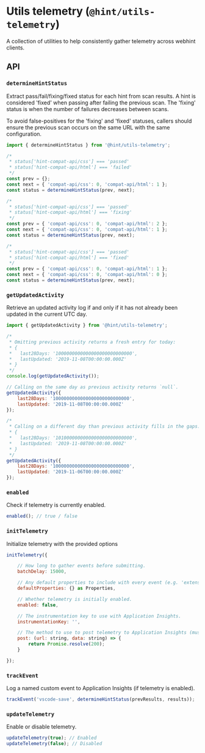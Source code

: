 # Utils telemetry (`@hint/utils-telemetry`)

A collection of utilities to help consistently gather telemetry across
webhint clients.

## API

### `determineHintStatus`

Extract pass/fail/fixing/fixed status for each hint from scan results.
A hint is considered 'fixed' when passing after failing the previous scan.
The 'fixing' status is when the number of failures decreases between scans.

To avoid false-positives for the 'fixing' and 'fixed' statuses, callers
should ensure the previous scan occurs on the same URL with the same
configuration.

```js
import { determineHintStatus } from '@hint/utils-telemetry';

/*
 * status['hint-compat-api/css'] === 'passed'
 * status['hint-compat-api/html'] === 'failed'
 */
const prev = {};
const next = { 'compat-api/css': 0, 'compat-api/html': 1 };
const status = determineHintStatus(prev, next);

/*
 * status['hint-compat-api/css'] === 'passed'
 * status['hint-compat-api/html'] === 'fixing'
 */
const prev = { 'compat-api/css': 0, 'compat-api/html': 2 };
const next = { 'compat-api/css': 0, 'compat-api/html': 1 };
const status = determineHintStatus(prev, next);

/*
 * status['hint-compat-api/css'] === 'passed'
 * status['hint-compat-api/html'] === 'fixed'
 */
const prev = { 'compat-api/css': 0, 'compat-api/html': 1 };
const next = { 'compat-api/css': 0, 'compat-api/html': 0 };
const status = determineHintStatus(prev, next);
```

### `getUpdatedActivity`

Retrieve an updated activity log if and only if it has not already
been updated in the current UTC day.

```js
import { getUpdatedActivity } from '@hint/utils-telemetry';

/*
 * Omitting previous activity returns a fresh entry for today:
 * {
 *   last28Days: '1000000000000000000000000000',
 *   lastUpdated: '2019-11-08T00:00:00.000Z'
 * }
 */
console.log(getUpdatedActivity());

// Calling on the same day as previous activity returns `null`.
getUpdatedActivity({
    last28Days: '1000000000000000000000000000',
    lastUpdated: '2019-11-08T00:00:00.000Z'
});

/*
 * Calling on a different day than previous activity fills in the gaps:
 * {
 *   last28Days: '1010000000000000000000000000',
 *   lastUpdated: '2019-11-08T00:00:00.000Z'
 * }
 */
getUpdatedActivity({
    last28Days: '1000000000000000000000000000',
    lastUpdated: '2019-11-06T00:00:00.000Z'
});
```

### `enabled`

Check if telemetry is currently enabled.

```js
enabled(); // true / false
```

### `initTelemetry`

Initialize telemetry with the provided options

```js
initTelemetry({

    // How long to gather events before submitting.
    batchDelay: 15000,

    // Any default properties to include with every event (e.g. 'extension-version').
    defaultProperties: {} as Properties,

    // Whether telemetry is initially enabled.
    enabled: false,

    // The instrumentation key to use with Application Insights.
    instrumentationKey: '',

    // The method to use to post telemetry to Application Insights (must be overridden).
    post: (url: string, data: string) => {
        return Promise.resolve(200);
    }

});
```

### `trackEvent`

Log a named custom event to Application Insights (if telemetry is enabled).

```js
trackEvent('vscode-save', determineHintStatus(prevResults, results));
```

### `updateTelemetry`

Enable or disable telemetry.

```js
updateTelemetry(true); // Enabled
updateTelemetry(false); // Disabled
```
